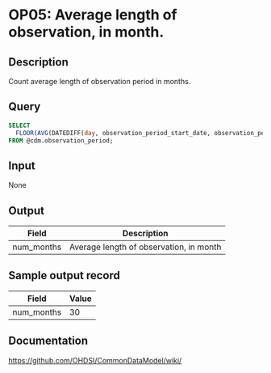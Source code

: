 <!---
Group:observation period
Name:OP05 Average length of observation, in month.
Author:Patrick Ryan
CDM Version: 5.0
-->

# OP05: Average length of observation, in month.

## Description
Count average length of observation period in months.

## Query
```sql
SELECT 
  FLOOR(AVG(DATEDIFF(day, observation_period_start_date, observation_period_end_date)/30)) AS num_months
FROM @cdm.observation_period;
```

## Input

None

## Output

|  Field |  Description |
| --- | --- |
| num_months |  Average length of observation, in month |

## Sample output record

|  Field |  Value |
| --- | --- |
| num_months |  30 |

## Documentation
https://github.com/OHDSI/CommonDataModel/wiki/
